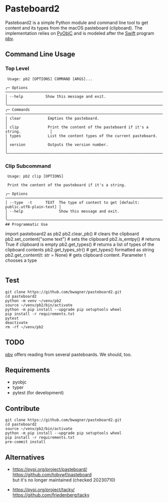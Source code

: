 # Pasteboard2
Pasteboard2 is a simple Python module and command line tool to get content and
its types from the macOS pasteboard (clipboard). The implementation relies on
[PyObjC](https://pypi.org/project/pyobjc/) and is modeled after the
[Swift](https://en.wikipedia.org/wiki/Swift_(programming_language)) program
[pbv](https://github.com/chee/pbv).

## Command Line Usage
### Top Level
```
 Usage: pb2 [OPTIONS] COMMAND [ARGS]...

╭─ Options ──────────────────────────────────────────────────────────────────────────╮
│ --help          Show this message and exit.                                        │
╰────────────────────────────────────────────────────────────────────────────────────╯
╭─ Commands ─────────────────────────────────────────────────────────────────────────╮
│ clear            Empties the pasteboard.                                           │
│ clip             Print the content of the pasteboard if it's a string.             │
│ types            List the content types of the current pasteboard.                 │
│ version          Outputs the version number.                                       │
╰────────────────────────────────────────────────────────────────────────────────────╯
```
### Clip Subcommand
```
 Usage: pb2 clip [OPTIONS]

 Print the content of the pasteboard if it's a string.

╭─ Options ──────────────────────────────────────────────────────────────────────────╮
│ --type  -t      TEXT  The type of content to get [default: public.utf8-plain-text] │
│ --help                Show this message and exit.                                  │
╰────────────────────────────────────────────────────────────────────────────────────╯
## Programmatic Use
```
import pasteboard2 as pb2
pb2.clear_pb()  # clears the clipboard
pb2.set_content("some text") # sets the clipboard
pb2.is_emtpy() # returns True if clipboard is empty
pb2.get_types() # returns a list of types of the clipboard contents
pb2.get_types_str() # get_types() formatted as string
pb2.get_content(t: str = None) # gets clipboard content. Parameter t chooses a type
```

```
## Test
```
git clone https://github.com/bwagner/pasteboard2.git
cd pasteboard2
python -m venv ~/venv/pb2
source ~/venv/pb2/bin/activate
python -m pip install --upgrade pip setuptools wheel
pip install -r requirements.txt
pytest
deactivate
rm -rf ~/venv/pb2
```
## TODO
[pbv](https://github.com/chee/pbv) offers reading from
several pasteboards. We should, too.

## Requirements
- pyobjc
- typer
- pytest (for development)

## Contribute
```
git clone https://github.com/bwagner/pasteboard2.git
cd pasteboard2
source ~/venv/pb2/bin/activate
python -m pip install --upgrade pip setuptools wheel
pip install -r requirements.txt
pre-commit install

```

## Alternatives
- https://pypi.org/project/pasteboard/ \
  https://github.com/tobywf/pasteboard \
  but it's no longer maintained (checked 20230710)

- https://pypi.org/project/tacky/ \
  https://github.com/friedenberg/tacky
